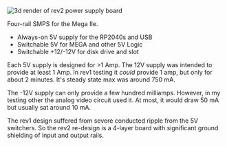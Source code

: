![3d render of rev2 power supply board](/images/gd-ps-board-render-rev2jpg)

Four-rail SMPS for the Mega IIe. 

* Always-on 5V supply for the RP2040s and USB
* Switchable 5V for MEGA and other 5V Logic
* Switchable +12/-12V for disk drive and slot

Each 5V supply is designed for >1 Amp. The 12V supply was intended to provide at least 1 Amp. In rev1 testing it *could* provide 1 amp, but only for about 2 minutes. It's steady state max was around 750 mA. 

The -12V supply can only provide a few hundred milliamps. However, in my testing other the analog video circuit used it. At most, it would draw 50 mA but usually sat around 10 mA.

The rev1 design suffered from severe conducted ripple from the 5V switchers. So the rev2 re-design is a 4-layer board with significant ground shielding of input and output rails.

